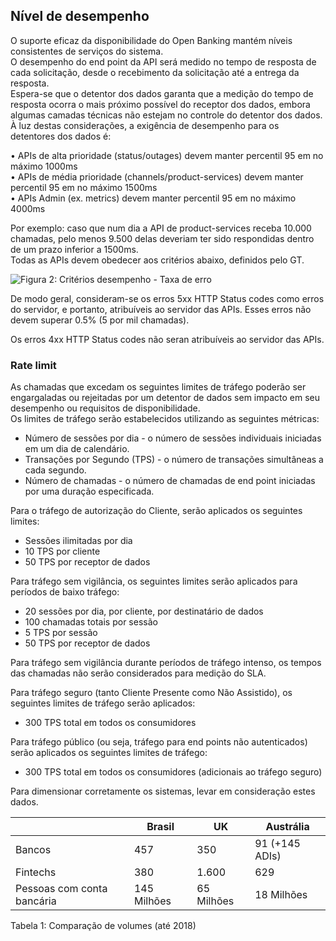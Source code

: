 ## Nível de desempenho

O suporte eficaz da disponibilidade do Open Banking mantém níveis consistentes de serviços do sistema.  
O desempenho do end point da API será medido no tempo de resposta de cada solicitação, desde o recebimento da solicitação até a entrega da resposta.  
Espera-se que o detentor dos dados garanta que a medição do tempo de resposta ocorra o mais próximo possível do receptor dos dados, embora algumas camadas técnicas não estejam no controle do detentor dos dados.  
À luz destas considerações, a exigência de desempenho para os detentores dos dados é:  

•	APIs de alta prioridade (status/outages) devem manter percentil 95 em no máximo 1000ms  
•	APIs de média prioridade (channels/product-services) devem manter percentil 95 em no máximo 1500ms  
•	APIs Admin (ex. metrics) devem manter percentil 95 em no máximo 4000ms  

Por exemplo: caso que num dia a API de product-services receba 10.000 chamadas, pelo menos 9.500 delas deveriam ter sido respondidas dentro de um prazo inferior a 1500ms.  
Todas as APIs devem obedecer aos critérios abaixo, definidos pelo GT. 

 ![Figura 2: Critérios desempenho - Taxa de erro](/images/extras/taxa_erro.png)

De modo geral, consideram-se os erros 5xx HTTP Status codes como erros do servidor, e portanto, atribuíveis ao servidor das APIs. Esses erros não devem superar 0.5% (5 por mil chamadas).

Os erros 4xx HTTP Status codes não seran atribuíveis ao servidor das APIs.  

### Rate limit

As chamadas que excedam os seguintes limites de tráfego poderão ser engargaladas ou rejeitadas por um detentor de dados sem impacto em seu desempenho ou requisitos de disponibilidade.  
Os limites de tráfego serão estabelecidos utilizando as seguintes métricas:  

 - Número de sessões por dia - o número de sessões individuais iniciadas em um dia de calendário.  
 - Transações por Segundo (TPS) - o número de transações simultâneas a cada segundo.  
 - Número de chamadas - o número de chamadas de end point iniciadas por uma duração especificada.  

Para o tráfego de autorização do Cliente, serão aplicados os seguintes limites:  

 - Sessões ilimitadas por dia  
 - 10 TPS por cliente  
 - 50 TPS por receptor de dados  

Para tráfego sem vigilância, os seguintes limites serão aplicados para períodos de baixo tráfego:  

 - 20 sessões por dia, por cliente, por destinatário de dados  
 - 100 chamadas totais por sessão  
 - 5 TPS por sessão  
 - 50 TPS por receptor de dados  

Para tráfego sem vigilância durante períodos de tráfego intenso, os tempos das chamadas não serão considerados para medição do SLA.  

Para tráfego seguro (tanto Cliente Presente como Não Assistido), os seguintes limites de tráfego serão aplicados:  

- 300 TPS total em todos os consumidores  

Para tráfego público (ou seja, tráfego para end points não autenticados) serão aplicados os seguintes limites de tráfego:  

- 300 TPS total em todos os consumidores (adicionais ao tráfego seguro)  

Para dimensionar corretamente os sistemas, levar em consideração estes dados.  

| | Brasil | UK |Austrália |
|--|--|--|--|
| Bancos | 457 | 350 | 91 (+145 ADIs) |
| Fintechs |380  | 1.600 | 629 |
| Pessoas com conta bancária | 145 Milhões | 65 Milhões  | 18 Milhões  |
Tabela 1: Comparação de volumes (até 2018)

